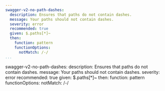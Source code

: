 ```yaml
---
swagger-v2-no-path-dashes:
  description: Ensures that paths do not contain dashes.
  message: Your paths should not contain dashes.
  severity: error
  recommended: true
  given: $.paths[*]~
  then:
    function: pattern
    functionOptions:
      notMatch: /-/
...
```

swagger-v2-no-path-dashes:
  description: Ensures that paths do not contain dashes.
  message: Your paths should not contain dashes.
  severity: error
  recommended: true
  given: $.paths[*]~
  then:
    function: pattern
    functionOptions:
      notMatch: /-/
